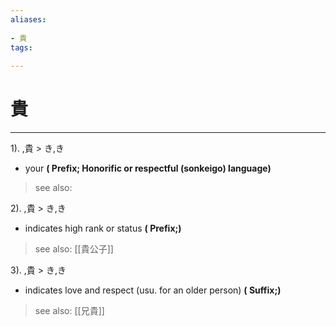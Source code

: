 ```yaml
---
aliases:
    
- 貴
tags:
    
---
```


# 貴
---
1).
,貴 > き,き

- your
**( Prefix; Honorific or respectful (sonkeigo) language)**
> see also: 
            
2).
,貴 > き,き

- indicates high rank or status
**( Prefix;)**
> see also:  [[貴公子]]
            
3).
,貴 > き,き

- indicates love and respect (usu. for an older person)
**( Suffix;)**
> see also:  [[兄貴]]
            